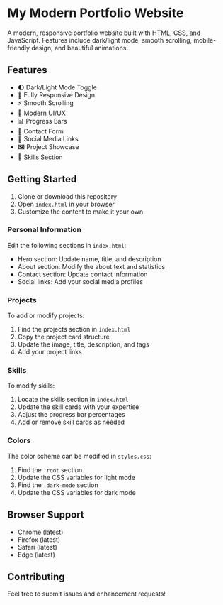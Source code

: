 # My Modern Portfolio Website

A modern, responsive portfolio website built with HTML, CSS, and JavaScript. Features include dark/light mode, smooth scrolling, mobile-friendly design, and beautiful animations.

## Features

- 🌓 Dark/Light Mode Toggle
- 📱 Fully Responsive Design
- ⚡ Smooth Scrolling
- 🎨 Modern UI/UX
- 📊 Progress Bars
- 📝 Contact Form
- 🔗 Social Media Links
- 🖼️ Project Showcase
- 🎯 Skills Section

## Getting Started

1. Clone or download this repository
2. Open `index.html` in your browser
3. Customize the content to make it your own

<!-- ## Customization -->

### Personal Information
Edit the following sections in `index.html`:
- Hero section: Update name, title, and description
- About section: Modify the about text and statistics
- Contact section: Update contact information
- Social links: Add your social media profiles

### Projects
To add or modify projects:
1. Find the projects section in `index.html`
2. Copy the project card structure
3. Update the image, title, description, and tags
4. Add your project links

### Skills
To modify skills:
1. Locate the skills section in `index.html`
2. Update the skill cards with your expertise
3. Adjust the progress bar percentages
4. Add or remove skill cards as needed

### Colors
The color scheme can be modified in `styles.css`:
1. Find the `:root` section
2. Update the CSS variables for light mode
3. Find the `.dark-mode` section
4. Update the CSS variables for dark mode

## Browser Support

- Chrome (latest)
- Firefox (latest)
- Safari (latest)
- Edge (latest)

## Contributing

Feel free to submit issues and enhancement requests!

<!-- ## License

This project is licensed under the MIT License - see the LICENSE file for details. -->

<!-- ## Acknowledgments

- Font Awesome for icons
- Google Fonts for typography
- Placeholder.com for sample images  -->